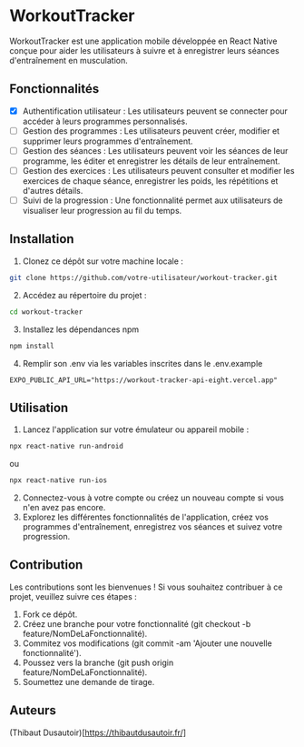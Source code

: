 # WorkoutTracker

WorkoutTracker est une application mobile développée en React Native conçue pour aider les utilisateurs à suivre et à enregistrer leurs séances d'entraînement en musculation.

## Fonctionnalités
- [x] Authentification utilisateur : Les utilisateurs peuvent se connecter pour accéder à leurs programmes personnalisés. 
- [ ] Gestion des programmes : Les utilisateurs peuvent créer, modifier et supprimer leurs programmes d'entraînement.
- [ ] Gestion des séances : Les utilisateurs peuvent voir les séances de leur programme, les éditer et enregistrer les détails de leur entraînement. 
- [ ] Gestion des exercices : Les utilisateurs peuvent consulter et modifier les exercices de chaque séance, enregistrer les poids, les répétitions et d'autres détails.
- [ ] Suivi de la progression : Une fonctionnalité permet aux utilisateurs de visualiser leur progression au fil du temps.

## Installation

1. Clonez ce dépôt sur votre machine locale :

```bash
git clone https://github.com/votre-utilisateur/workout-tracker.git
```

2. Accédez au répertoire du projet :

```bash
cd workout-tracker
```

3. Installez les dépendances npm 

```bash
npm install
```

4. Remplir son .env via les variables inscrites dans le .env.example

```env
EXPO_PUBLIC_API_URL="https://workout-tracker-api-eight.vercel.app"
```

## Utilisation

1. Lancez l'application sur votre émulateur ou appareil mobile :

```bash
npx react-native run-android
```

ou 

```bash
npx react-native run-ios
```

2. Connectez-vous à votre compte ou créez un nouveau compte si vous n'en avez pas encore.
3. Explorez les différentes fonctionnalités de l'application, créez vos programmes d'entraînement, enregistrez vos séances et suivez votre progression.

## Contribution 

Les contributions sont les bienvenues ! Si vous souhaitez contribuer à ce projet, veuillez suivre ces étapes :

1. Fork ce dépôt.
2. Créez une branche pour votre fonctionnalité (git checkout -b feature/NomDeLaFonctionnalité).
3. Commitez vos modifications (git commit -am 'Ajouter une nouvelle fonctionnalité').
4. Poussez vers la branche (git push origin feature/NomDeLaFonctionnalité).
5. Soumettez une demande de tirage.

## Auteurs 

(Thibaut Dusautoir)[https://thibautdusautoir.fr/]

